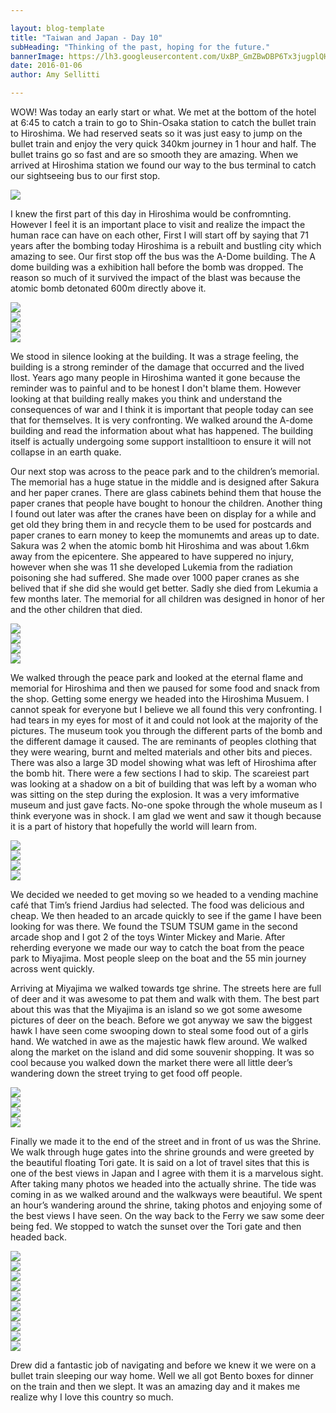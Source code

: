 ```yaml
---

layout: blog-template
title: "Taiwan and Japan - Day 10"
subHeading: "Thinking of the past, hoping for the future."
bannerImage: https://lh3.googleusercontent.com/UxBP_GmZBwDBP6Tx3jugplQHPhHBArG_-vccTdyqYnPXW6H2wJUw1eHCkoaQcAsJM23PoNcEMaFPFT0FDmEZdVB_juea6tdxsnZNcUWQeGcXrDIcww2HyAvEmKNZHuwHMy0_27LCig=w2400
date: 2016-01-06
author: Amy Sellitti

---
```


WOW! Was today an early start or what. We met at the bottom of the hotel at 6:45 to catch a train to go to Shin-Osaka station to catch the bullet train to Hiroshima. We had reserved seats so it was just easy to jump on the bullet train and enjoy the very quick 340km journey in 1 hour and half. The bullet trains go so fast and are so smooth they are amazing. When we arrived at Hiroshima station we found our way to the bus terminal to catch our sightseeing bus to our first stop.

<div class="center-image"><img src="https://lh3.googleusercontent.com/HlIEBqGXJzsZ3lMqneC7WVRXQ-qcSubkGJ3dzhyZmxgnymI6-zOr9-368y2dTGRXi1C_pRVn-7Mcj3XmnEQmnDpYNdjOrpKSk1Jkvzqld5ye3-QadATSCHvdCCaM3xa9DWx1_0lRQA=w2400" /></div>

I knew the first part of this day in Hiroshima would be confromnting. However I feel it is an important place to visit and realize the impact the human race can have on each other,  First I will start off by saying that 71 years after the bombing today Hiroshima is a rebuilt and bustling city which amazing to see. Our first stop off the bus was the A-Dome building.  The A dome building was a exhibition hall before the bomb was dropped. The reason so much of it survived the impact of the blast was because the atomic bomb detonated 600m directly above it. 


<div class="center-image"><img src="https://lh3.googleusercontent.com/n5Z_SXXtwJR2KeQgIAsIoP_hSiZvzqnI69QYPPxWmzQSvF74ltqJYui8cwg7926mNipnpsNlxz9-8fe0pvbBq63_-2WIFZN0jFfgIUEt5sLtjFk3ZnrapobCcfPXoarbFxEnEyZzyQ=w2400" /></div>
<div class="center-image"><img src="https://lh3.googleusercontent.com/UxBP_GmZBwDBP6Tx3jugplQHPhHBArG_-vccTdyqYnPXW6H2wJUw1eHCkoaQcAsJM23PoNcEMaFPFT0FDmEZdVB_juea6tdxsnZNcUWQeGcXrDIcww2HyAvEmKNZHuwHMy0_27LCig=w2400" /></div>
<div class="center-image"><img src="https://lh3.googleusercontent.com/XnFf8eNYmZ_O22QHIbUC22qMy1qHRUowZhapue2HlF8QhaVbqCWO0sDG3tZqoN18Von-D-uF_tHT99vvckmzF_EJ2Qy6IFIH8yVcur39h83Y97CywImQfHfh8NzfHzh87BhYC-RBlA=w2400" /></div>
<div class="center-image"><img src="https://photos.app.goo.gl/XwUpJ7DYkDHWU5yq7" /></div>

We stood in silence looking at the building. It was a strage feeling,  the building is a strong reminder of the damage that occurred and the lived llost. Years ago many people in Hiroshima wanted it gone because the reminder was to painful and to be honest I don't blame them. However looking at that building really makes you think and understand the consequences of war and I think it is important that people today can see that for themselves. It is very confronting. We walked around the A-dome building and read the information about what has happened. The building itself is actually undergoing  some support installtioon to ensure it will not collapse in an earth quake.

Our next stop was across to the peace park and to the children’s memorial. The memorial has a huge statue in the middle and is designed after Sakura and her paper cranes. There are glass cabinets behind them that house the paper cranes that people have bought to honour the children. Another thing I found out later was after the cranes have been on display for a while and get old they bring them in and recycle them to be used for postcards and paper cranes to earn money to keep the momunemts and areas up to date.  Sakura was 2 when the atomic bomb hit Hiroshima and was about 1.6km away from the epicentere. She appeared to have suppered no injury, however when she was 11 she developed Lukemia from the radiation poisoning she had suffered. She made over 1000 paper cranes as she belived that if she did she would get better. Sadly she died from Lekumia a few months later. The memorial for all children was designed in honor of her and the other children that died.

<div class="center-image"><img src="https://lh3.googleusercontent.com/Jx096noVTPy5Z1cn-_qwSV9u06ab6j7IeJerH36Pd9R0R4mUP4PTMg9fyJ6XZeT-FkfcFAbTLeziklm1xQKeGJ88lCVGoxoQYt8xc06657KPTPa0m4qTcEjo9cqTCKKgCrvg7yNFoA=w2400" /></div>
<div class="center-image"><img src="https://lh3.googleusercontent.com/F2qDLaaH2hMemR8Jqo77eXf2OjNDMAytGNGx4RIwAzzff03k84nKIBcBTh0Xo-1QqHl3Kvfunadiub8JJwNR9dqLxTdFztOeZyHBKqw5t1IqyLagwJexDZzCmuVsUcN9wzOYRr8nAA=w2400" /></div>
<div class="center-image"><img src="https://lh3.googleusercontent.com/-6Pnbu8xiCsd7Q9xUxNs-yGY32isnv_fpdFmhvXf6hx7OHWCWSM3Gn21vA4a6FeTFQdAHLfXJzYfRYz5YCdi9XwLZHfY65UZ385xVFrJ04AHEcdPpHr0w9r4fbCyltnEhGqbC57zsg=w2400" /></div>
<div class="center-image"><img src="https://lh3.googleusercontent.com/r__vul_D_T8V8PA7yJVq_EDqeA_ZgX2k9xTe9TC51rWgRYaNXeajbu0UrIqXbx4A3NLJspeKbKYUuKMuHuPvZ2mHKAKnWbCowNAL8sTEppfq88p7DGvczDmwW6woM-FGJ77wDqV14g=w2400" /></div>


We walked through the peace park and looked at the eternal flame and memorial for Hiroshima and then we paused for some food and snack from the shop. Getting some energy we headed into the Hiroshima Musuem. I cannot speak for everyone but I believe we all found this very confronting. I had tears in my eyes for most of it and could not look at the majority of the pictures. The museum took you through the different parts of the bomb and the different damage it caused. The are reminants of peoples clothing that they were wearing, burnt and melted materials and other bits and pieces. There was also a large 3D model showing what was left of Hiroshima after the bomb hit. There were a few sections I had to skip. The scareiest part was looking at a shadow on a bit of building that was left by a woman who was sitting on the step during the explosion.  It was a very imformative museum and just gave facts. No-one spoke through the whole museum as I think everyone was in shock. I am glad we went and saw it though because it is a part of history that hopefully the world will learn from.

<div class="center-image"><img src="https://lh3.googleusercontent.com/uxYr8OWnAGpqRDh6HIBhvdiY-J-6hpVU7w-kiOT7q2qGAajEFBUdVHCEJO12AbGNGyuMWPNzYg1ZxYKMjmpQGMYdRjhmzxKkD_GJEAwvERDqW2sMXf60b0A1ZWd5BnZaWXi58ijtGw=w2400" /></div>
<div class="center-image"><img src="https://lh3.googleusercontent.com/8a4YxY9AyCaB4XQoLuNlwfPj4v0278tkdpADYWGY8yGTjv3XvhCM3NC25n--tCxzuHQj9oq6JnYpatpj29HX4OaouWwpFHArdb8dT-JLAo25TEnvRvOnbNnLmhKaH9U0oAJ-HwGKqg=w2400" /></div>
<div class="center-image"><img src="https://lh3.googleusercontent.com/59P88GKoLGXekkuzX-XLPK-VGe43LFwwQuMiHp996QrMpKJtdg-qUKCBm8wbGFVkFthRUwSrZ45yy0DBZ5LMoxfUjJHPSUQ_9ZaqHapXgtjd01m3VtGt-U69m_pOsF7qJplqBw6CEw=w2400" /></div>
<div class="center-image"><img src="https://lh3.googleusercontent.com/mNZv5R3KdsqwJVNPGU9GS6a6oxeS_L0xekIsFf8DQTX1rf1hR_edfn4L6ygN-9KVa8UWV5nzOkx8gfFA8nZtScn7AxYhv9BiLTpL8f1OKxwX9lQW8ralJgUvgZTtJv81W_5-H1Kl9A=w2400" /></div>

We decided we needed to get moving so we headed to a vending machine café that Tim’s friend Jardius had selected. The food was delicious and cheap. We then headed to an arcade quickly to see if the game I have been looking for was there. We found the TSUM TSUM game in the second arcade shop and I got 2 of the toys Winter Mickey and Marie. After reherding everyone we made our way to catch the boat from the peace park to Miyajima. Most people sleep on the boat and the 55 min journey across went quickly. 

Arriving at Miyajima we walked towards tge shrine. The streets here are full of deer and it was awesome to pat them and  walk with them. The best part about this was that the Miyajima is an island so we got some awesome pictures of deer on the beach. Before we got anyway we saw the biggest hawk I have seen come swooping down to steal some food out of a girls hand. We watched in awe as the majestic hawk flew around. We walked along the market on the island and did some souvenir shopping. It was so cool because you walked down the market there were all little deer’s wandering down the street trying to get food off people. 

<div class="center-image"><img src="https://lh3.googleusercontent.com/FPcuZHPX7-yhD99gRGdQhy6EdDSC1vGLXaG7KTg9izAYOf5WSq4AMURTIeLZUA1-2XRB3mxV4Yj_Nq4iFV808LbWvVPkNP1k2cTOvVXyZBWbSdIBf-440-tNnmYhuQwG-BVGWZRM1A=w2400" /></div>
<div class="center-image"><img src="https://lh3.googleusercontent.com/f-UAtEC7W7R2Sx2wADRy-lGdx1cq0bpsG7jp7ZQ0Ve-HygZ2uszCdxVq74vHtnzDoMgbmuO4xM6Q9OKmis7o5mkwoYy7yO4on8am2AwN-FrqvCIKfFYsIT-6aP9-XBKet5gp6ZGCEA=w2400" /></div>
<div class="center-image"><img src="https://lh3.googleusercontent.com/Yn0G-AxA6Lx3pOSowEywyFFB8yHgOwY2i-WMGRkypwEGl_1twvWGLJiCJEvtTmwKcCKwGTyo8O1A2bBchPISmkzAkSz3rMvuBw0FUQauMt3sM-7J6FmiiVj-mUf3krJrS2osESU2SA=w2400" /></div>
<div class="center-image"><img src="https://lh3.googleusercontent.com/s_tceK6uIQbL3MM8AZ-Hd3vJF5TqJprMjboIh51RvkQGowlWAUyKw-OQAh77YWthJ885PYyKqwZJsYq2mMFt_GJCdoLHcYXqQEogZrB_87WdFB8Ahzkr0lDk77xhddOsbVCOMZrBmg=w2400" /></div>

Finally we made it to the end of the street and in front of us was the Shrine. We walk through huge gates into the shrine grounds and were greeted by the beautiful floating Tori gate. It is said on a lot of travel sites that this is one of the best views in Japan and I agree with them it is a marvelous sight. After taking many photos we headed into the actually shrine. The tide was coming in as we walked around and the walkways were beautiful. We spent an hour’s wandering around the shrine, taking photos and enjoying some of the best views I have seen. On the way back to the Ferry we saw some deer being fed.  We stopped to watch the sunset over the Tori gate and then headed back.

<div class="center-image"><img src="https://lh3.googleusercontent.com/OGQZSKd5M4CgbSzqmYV5L7MwOzWCMQqKFNC03F9Y_ipXf6eucgHp87UbbkaFw-PpD_lJK3FAh_s5ixn7gQCeLhHu0F-HtLOOQPuKdDNHoT7UTiFoMAop5U7eIiI4cdOMi5W5EmuciQ=w2400" /></div>
<div class="center-image"><img src="https://lh3.googleusercontent.com/isKm6-NQ837UQIQJ7m8Ho3dKiX81l1Df71nA7aZ2fLLDNhIINhv4HWdhSLrckRWmmW0pVsF23m1H8tFNAh6mb9IxNjfNDq9NBajS_3dGuoSjjfhrmA9Zl8WI-BmPZ9t8CwpEgS9QWQ=w2400" /></div>
<div class="center-image"><img src="https://lh3.googleusercontent.com/EnvvqK4fY7HD1TSoFxIh7Smt2IqNlbVit0TNBuEooaDrC77tyQgrDJVkd1-VwFRWtP9UfdZEtUGf6Nbl4lOZGQhfKWcA4KF5ceaVMe5YVpbtxf4vgzLqKbS0TPQZQPDZ5fMSUbTX5A=w2400" /></div>
<div class="center-image"><img src="https://lh3.googleusercontent.com/MfBEb1pFkeDvs3J3Oo55GYfTmGQA7zgT7h3F4B8J1gHmSqYUAbfWibzbWAeSJX5BggOMCIg63vU2HpbHZK4IhTbIUn3NAy944nQbjw7VU7vs3LJKHPry0zQA9ZJfpD-whBRSpzAs1A=w2400" /></div>
<div class="center-image"><img src="https://lh3.googleusercontent.com/b72m0fjiTKTij9m2g3quUz-Qzyn4qOocEAgailQYRaelp9B3zTiKxnJG7BcKfAfuzMslQxPCF5QUhD_IlmbVsPV_kJmGs3pnU51tqHiPzmPnINXQfSuQkbuWlAHSaTXHZ2p1NaSdpQ=w2400" /></div>
<div class="center-image"><img src="https://lh3.googleusercontent.com/bO89K_WtIXRarMc4dHuqsJang4FJuqJ6GnXqgNxMmfM7zvcuPqeeFoM65Hu_L-WPJSjQ2f9BZN8HOUjVWl0oOiW0h92iAuMVVq3vw0xDYNWdRHpVQbZNMFDdkZiST-UEaN3ZaRyHBg=w2400" /></div>
<div class="center-image"><img src="https://lh3.googleusercontent.com/rXItidafZvjlGR9b6h1iN7VxC9rsPXY9Lqek9FMyl-mx7Nu1xW5jdUjU-8k2q60HwTabEv1s5Tbio3kdzxQtOH5EiY3QXk4YU9ZKUCR1VTm4xgm_TXggmmFpEEF61Wog46KOjaMuHA=w2400" /></div>
<div class="center-image"><img src="https://lh3.googleusercontent.com/0fYUP9E3VHXidN0RzNj2dg3V0pDANBGcyex2Lpq4VzMd_SVwxc89v0cstQeaUoG7hu0FzOv7D9hb9E6tLxGccZeBKnpMWEUadtzglOHkddpDz7HJ9DOscnq9Mzm7Dn5iywX_aE-v8w=w2400" /></div>
<div class="center-image"><img src="https://lh3.googleusercontent.com/dBEMIulzObD3xlTl9VCSy1OFzstabMMD86ENmKHC3dUwfrAFsQcSsAheTPwWrKBCKrxXBoCprXUCRn2TsfScgKKebxovdn7_G15Vb6KAXY-dIEmrZMh8uDkKHdBEpA2ec_G5T6zYlA=w2400" /></div>
<div class="center-image"><img src="https://lh3.googleusercontent.com/k-g_DQItp7OvC7iJelo_2S4UsukOJQrtW9Nc3CbDAxRfSwT_OuxBdDAnl74aaixxRHTg5VOwdiNpnPChRqj0srsp4b1EoNsFZgwW38S5EX7rY4XE9N21wDOk2EI4uYukkmlGaCJIfg=w2400" /></div>

Drew did a fantastic job of navigating and before we knew it we were on a bullet train sleeping our way home.  Well we all got Bento boxes for dinner on the train and then we slept. It was an amazing day and it makes me realize why I love this country so much.
